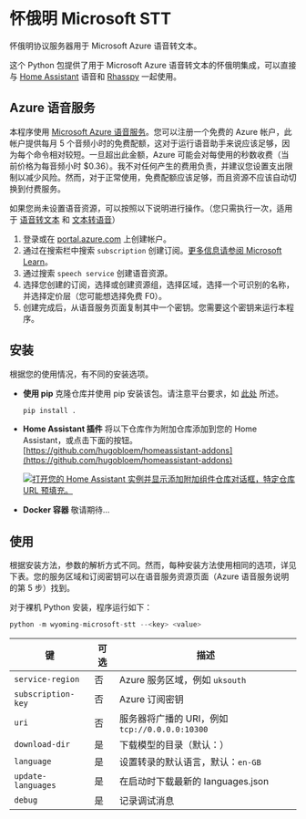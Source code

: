 # 怀俄明 Microsoft STT
怀俄明协议服务器用于 Microsoft Azure 语音转文本。

这个 Python 包提供了用于 Microsoft Azure 语音转文本的怀俄明集成，可以直接与 [Home Assistant](https://www.home-assistant.io/) 语音和 [Rhasspy](https://github.com/rhasspy/rhasspy3) 一起使用。

## Azure 语音服务
本程序使用 [Microsoft Azure 语音服务](https://learn.microsoft.com/en-us/azure/ai-services/speech-service/)。您可以注册一个免费的 Azure 帐户，此帐户提供每月 5 个音频小时的免费配额，这对于运行语音助手来说应该足够，因为每个命令相对较短。一旦超出此金额，Azure 可能会对每使用的秒数收费（当前价格为每音频小时 $0.36）。我不对任何产生的费用负责，并建议您设置支出限制以减少风险。然而，对于正常使用，免费配额应该足够，而且资源不应该自动切换到付费服务。

如果您尚未设置语音资源，可以按照以下说明进行操作。（您只需执行一次，适用于 [语音转文本](https://github.com/hugobloem/wyoming-microsoft-stt) 和 [文本转语音](https://github.com/hugobloem/wyoming-microsoft-tts)）

1. 登录或在 [portal.azure.com](https://portal.azure.com) 上创建帐户。
2. 通过在搜索栏中搜索 `subscription` 创建订阅。[更多信息请参阅 Microsoft Learn](https://learn.microsoft.com/en-gb/azure/cost-management-billing/manage/create-subscription#create-a-subscription-in-the-azure-portal)。
3. 通过搜索 `speech service` 创建语音资源。
4. 选择您创建的订阅，选择或创建资源组，选择区域，选择一个可识别的名称，并选择定价层（您可能想选择免费 F0）。
5. 创建完成后，从语音服务页面复制其中一个密钥。您需要这个密钥来运行本程序。

## 安装
根据您的使用情况，有不同的安装选项。

- **使用 pip**
  克隆仓库并使用 pip 安装该包。请注意平台要求，如 [此处](https://learn.microsoft.com/en-us/azure/ai-services/speech-service/quickstarts/setup-platform?tabs=linux%2Cubuntu%2Cdotnetcli%2Cdotnet%2Cjre%2Cmaven%2Cnodejs%2Cmac%2Cpypi&pivots=programming-language-python#platform-requirements) 所述。
  ```sh
  pip install .
  ```

- **Home Assistant 插件**
  将以下仓库作为附加仓库添加到您的 Home Assistant，或点击下面的按钮。
  [https://github.com/hugobloem/homeassistant-addons](https://github.com/hugobloem/homeassistant-addons)

  [![打开您的 Home Assistant 实例并显示添加附加组件仓库对话框，特定仓库 URL 预填充。](https://my.home-assistant.io/badges/supervisor_add_addon_repository.svg)](https://my.home-assistant.io/redirect/supervisor_add_addon_repository/?repository_url=https%3A%2F%2Fgithub.com%2Fhome-assistant%2Faddons-example)

- **Docker 容器**
  敬请期待...

## 使用
根据安装方法，参数的解析方式不同。然而，每种安装方法使用相同的选项，详见下表。您的服务区域和订阅密钥可以在语音服务资源页面（Azure 语音服务说明的第 5 步）找到。

对于裸机 Python 安装，程序运行如下：
```python
python -m wyoming-microsoft-stt --<key> <value>
```

| 键 | 可选 | 描述 |
|---|---|---|
| `service-region` | 否 | Azure 服务区域，例如 `uksouth` |
| `subscription-key` | 否 | Azure 订阅密钥 |
| `uri` | 否 | 服务器将广播的 URI，例如 `tcp://0.0.0.0:10300` |
| `download-dir` | 是 | 下载模型的目录（默认：） |
| `language` | 是 | 设置转录的默认语言，默认：`en-GB` |
| `update-languages` | 是 | 在启动时下载最新的 languages.json |
| `debug` | 是 | 记录调试消息 |